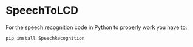 # SpeechToLCD

For the speech recognition code in Python to properly work you have to:
```python
pip install SpeechRecognition
```
